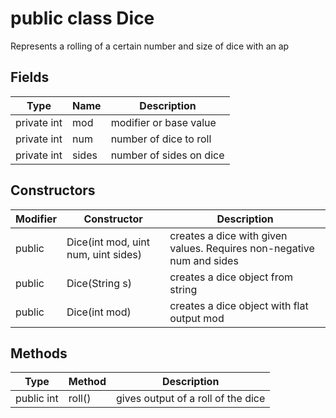# public class Dice
<!--'></!-->

Represents a rolling of a certain number and size of dice with an ap

## Fields

| Type | Name | Description |
|---|---|---|
| private int | mod | modifier or base value |
| private int | num | number of dice to roll |
| private int | sides | number of sides on dice |

## Constructors

| Modifier | Constructor | Description |
|---|---|---|
|public|Dice(int mod, uint num, uint sides)| creates a dice with given values. Requires non-negative num and sides|
|public|Dice(String s)| creates a dice object from string|
|public|Dice(int mod)| creates a dice object with flat output mod|

## Methods

| Type | Method | Description |
|---|---|---|
|public int| roll()| gives output of a roll of the dice|
